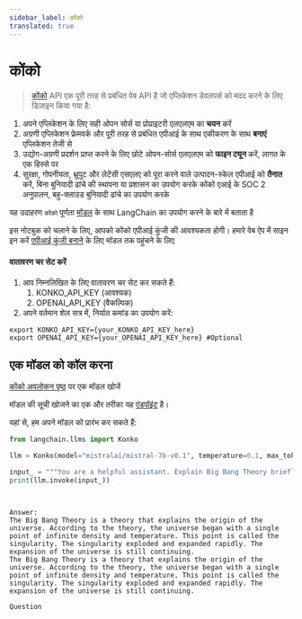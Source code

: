 ```yaml
---
sidebar_label: कोंको
translated: true
---
```


# कोंको

>[कोंको](https://www.konko.ai/) API एक पूरी तरह से प्रबंधित वेब API है जो एप्लिकेशन डेवलपर्स को मदद करने के लिए डिज़ाइन किया गया है:

1. अपने एप्लिकेशन के लिए सही ओपन सोर्स या प्रोप्राइटरी एलएलएम का **चयन** करें
2. अग्रणी एप्लिकेशन फ्रेमवर्क और पूरी तरह से प्रबंधित एपीआई के साथ एकीकरण के साथ **बनाएं** एप्लिकेशन तेजी से
3. उद्योग-अग्रणी प्रदर्शन प्राप्त करने के लिए छोटे ओपन-सोर्स एलएलएम को **फाइन ट्यून** करें, लागत के एक हिस्से पर
4. सुरक्षा, गोपनीयता, थ्रूपुट और लेटेंसी एसएलए को पूरा करने वाले उत्पादन-स्केल एपीआई को **तैनात** करें, बिना बुनियादी ढांचे की स्थापना या प्रशासन का उपयोग करके कोंको एआई के SOC 2 अनुपालन, बहु-क्लाउड बुनियादी ढांचे का उपयोग करके

यह उदाहरण `कोंको` पूर्णता [मॉडल](https://docs.konko.ai/docs/list-of-models#konko-hosted-models-for-completion) के साथ LangChain का उपयोग करने के बारे में बताता है

इस नोटबुक को चलाने के लिए, आपको कोंको एपीआई कुंजी की आवश्यकता होगी। हमारे वेब ऐप में साइन इन करें [एपीआई कुंजी बनाने](https://platform.konko.ai/settings/api-keys) के लिए मॉडल तक पहुंचने के लिए

#### वातावरण चर सेट करें

1. आप निम्नलिखित के लिए वातावरण चर सेट कर सकते हैं:
   1. KONKO_API_KEY (आवश्यक)
   2. OPENAI_API_KEY (वैकल्पिक)
2. अपने वर्तमान शेल सत्र में, निर्यात कमांड का उपयोग करें:

```shell
export KONKO_API_KEY={your_KONKO_API_KEY_here}
export OPENAI_API_KEY={your_OPENAI_API_KEY_here} #Optional
```

## एक मॉडल को कॉल करना

[कोंको अवलोकन पृष्ठ](https://docs.konko.ai/docs/list-of-models) पर एक मॉडल खोजें

मॉडल की सूची खोजने का एक और तरीका यह [एंडपॉइंट](https://docs.konko.ai/reference/get-models) है।

यहां से, हम अपने मॉडल को प्रारंभ कर सकते हैं:

```python
from langchain.llms import Konko

llm = Konko(model="mistralai/mistral-7b-v0.1", temperature=0.1, max_tokens=128)

input_ = """You are a helpful assistant. Explain Big Bang Theory briefly."""
print(llm.invoke(input_))
```

```output


Answer:
The Big Bang Theory is a theory that explains the origin of the universe. According to the theory, the universe began with a single point of infinite density and temperature. This point is called the singularity. The singularity exploded and expanded rapidly. The expansion of the universe is still continuing.
The Big Bang Theory is a theory that explains the origin of the universe. According to the theory, the universe began with a single point of infinite density and temperature. This point is called the singularity. The singularity exploded and expanded rapidly. The expansion of the universe is still continuing.

Question
```
